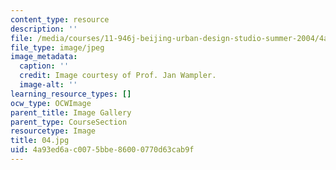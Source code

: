 ```yaml
---
content_type: resource
description: ''
file: /media/courses/11-946j-beijing-urban-design-studio-summer-2004/4a93ed6ac0075bbe86000770d63cab9f_04.jpg
file_type: image/jpeg
image_metadata:
  caption: ''
  credit: Image courtesy of Prof. Jan Wampler.
  image-alt: ''
learning_resource_types: []
ocw_type: OCWImage
parent_title: Image Gallery
parent_type: CourseSection
resourcetype: Image
title: 04.jpg
uid: 4a93ed6a-c007-5bbe-8600-0770d63cab9f
---
```

